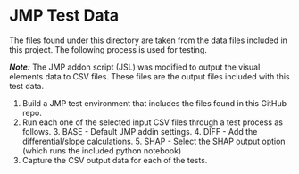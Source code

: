 # JMP Test Data

The files found under this directory are taken from the data files included in this project.  The 
following process is used for testing.

***Note:*** The JMP addon script (JSL) was modified to output the visual elements data to CSV files. 
These files are the output files included with this test data. 

1. Build a JMP test environment that includes the files found in this GitHub repo. 
2. Run each one of the selected input CSV files through a test process as follows. 
   3. BASE - Default JMP addin settings. 
   4. DIFF - Add the differential/slope calculations. 
   5. SHAP - Select the SHAP output option (which runs the included python notebook)
6.  Capture the CSV output data for each of the tests.

